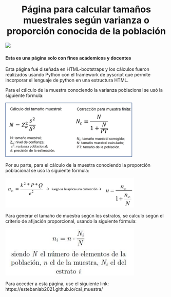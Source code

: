 <h1 align="center"> Página para calcular tamaños muestrales según varianza o proporción conocida de la población </h1>

<p align="left">
   <img src="https://img.shields.io/badge/STATUS-COMPLETADO-blue">
</p>

<h4>
Esta es una página solo con fines acádemicos y docentes
</h4>

<p>
Esta página fué diseñada en HTML-bootstraps y los cálculos fueron realizados usando Python con el framework de pyscript que permite incorporar el lenguaje de python en una estructura HTML.
</p>

<p>
Para el cálculo de la muestra conociendo la varianza poblacional se usó la siguiente fórmula:
</p>

<img src="tamano-muestra.jpg" width="400"/>


<p>
Por su parte, para el cálculo de la muestra conociendo la proporción poblacional se usó la siguiente fórmula:
</p>

<img src="proporcion.png" width="400"/>

<p>
Para generar el tamaño de muestra según los estratos, se calculó según el criterio de afijación proporcional, usando la siguiente fórmula:
</p>

<img src="estrato.png" width="400"/>

<p>
Para acceder a esta página, use el siguiente link: https://estebanlab2021.github.io/cal_muestra/
</p>